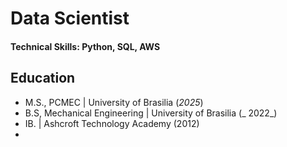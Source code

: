 # Data Scientist

#### Technical Skills: Python, SQL, AWS

## Education
- M.S., PCMEC | University of Brasilia (_2025_)
- B.S, Mechanical Engineering | University of Brasilia (_ 2022_)
- IB. | Ashcroft Technology Academy (2012)
- 
